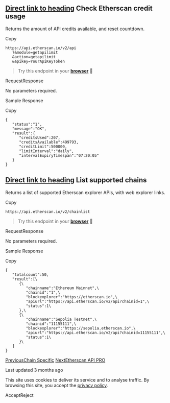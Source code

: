 ## [Direct link to heading](https://docs.etherscan.io/etherscan-v2/api-endpoints/blocks-1\#check-etherscan-credit-usage)    Check Etherscan credit usage

Returns the amount of API credits available, and reset countdown.

Copy

```min-w-full inline-grid grid-cols-[auto_1fr] p-2 [count-reset:line]
https://api.etherscan.io/v2/api
   ?&module=getapilimit
   &action=getapilimit
   &apikey=YourApiKeyToken
```

> Try this endpoint in your [**browser**](https://api.etherscan.io/v2/api?&module=getapilimit&action=getapilimit&apikey=YourApiKeyToken) 🔗

RequestResponse

No parameters required.

Sample Response

Copy

```min-w-full inline-grid grid-cols-[auto_1fr] p-2 [count-reset:line]
{
   "status":"1",
   "message":"OK",
   "result":{
      "creditsUsed":207,
      "creditsAvailable":499793,
      "creditLimit":500000,
      "limitInterval":"daily",
      "intervalExpiryTimespan":"07:20:05"
   }
}
```

## [Direct link to heading](https://docs.etherscan.io/etherscan-v2/api-endpoints/blocks-1\#list-supported-chains)    List supported chains

Returns a list of supported Etherscan explorer APIs, with web explorer links.

Copy

```min-w-full inline-grid grid-cols-[auto_1fr] p-2 [count-reset:line]
https://api.etherscan.io/v2/chainlist
```

> Try this endpoint in your [**browser**](https://api.etherscan.io/v2/chainlist) 🔗

RequestResponse

No parameters required.

Sample Response

Copy

```min-w-full inline-grid grid-cols-[auto_1fr] p-2 [count-reset:line]
{
   "totalcount":50,
   "result":[\
      {\
         "chainname":"Ethereum Mainnet",\
         "chainid":"1",\
         "blockexplorer":"https://etherscan.io",\
         "apiurl":"https://api.etherscan.io/v2/api?chainid=1",\
         "status":1\
      },\
      {\
         "chainname":"Sepolia Testnet",\
         "chainid":"11155111",\
         "blockexplorer":"https://sepolia.etherscan.io",\
         "apiurl":"https://api.etherscan.io/v2/api?chainid=11155111",\
         "status":1\
      }\
   ]
}
```

[PreviousChain Specific](https://docs.etherscan.io/etherscan-v2/api-endpoints/chain-specific) [NextEtherscan API PRO](https://docs.etherscan.io/etherscan-v2/api-pro/etherscan-api-pro)

Last updated 3 months ago

This site uses cookies to deliver its service and to analyse traffic. By browsing this site, you accept the [privacy policy](https://policies.gitbook.com/privacy/cookies).

AcceptReject